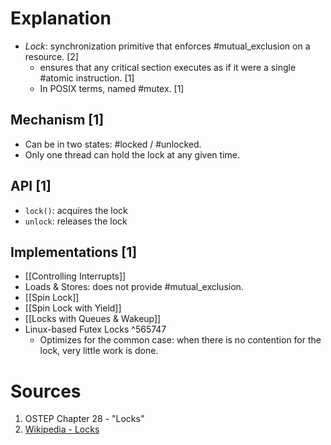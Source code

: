 # Explanation
- *Lock*: synchronization primitive that enforces #mutual_exclusion on a resource. [2]
	- ensures that any critical section executes as if it were a single #atomic instruction. [1]
	- In POSIX terms, named #mutex. [1]

## Mechanism [1]
- Can be in two states: #locked / #unlocked.
- Only one thread can hold the lock at any given time.

## API [1]
- `lock()`: acquires the lock
- `unlock`: releases the lock

## Implementations [1]
- [[Controlling Interrupts]]
- Loads & Stores: does not provide #mutual_exclusion.
- [[Spin Lock]]
- [[Spin Lock with Yield]]
- [[Locks with Queues & Wakeup]]
- Linux-based Futex Locks ^565747
	- Optimizes for the common case: when there is no contention for the lock, very little work is done.

# Sources
1. OSTEP Chapter 28 - "Locks"
2. [Wikipedia - Locks](https://en.wikipedia.org/wiki/Lock_(computer_science))